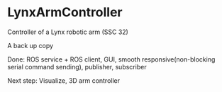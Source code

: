 LynxArmController
=================

Controller of a Lynx robotic arm (SSC 32)

A back up copy

Done: ROS service + ROS client, GUI, smooth responsive(non-blocking serial command sending), publisher, subscriber

Next step: Visualize, 3D arm controller


